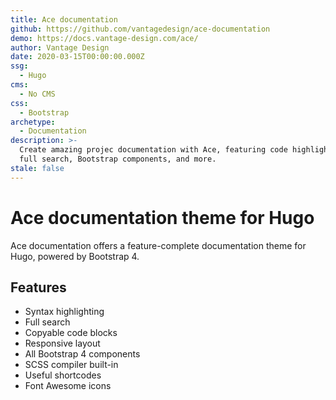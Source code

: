```yaml
---
title: Ace documentation
github: https://github.com/vantagedesign/ace-documentation
demo: https://docs.vantage-design.com/ace/
author: Vantage Design
date: 2020-03-15T00:00:00.000Z
ssg:
  - Hugo
cms:
  - No CMS
css:
  - Bootstrap
archetype:
  - Documentation
description: >-
  Create amazing projec documentation with Ace, featuring code highlighting,
  full search, Bootstrap components, and more.
stale: false
---
```


# Ace documentation theme for Hugo

Ace documentation offers a feature-complete documentation theme for Hugo, powered by Bootstrap 4. 

## Features

* Syntax highlighting
* Full search
* Copyable code blocks
* Responsive layout
* All Bootstrap 4 components
* SCSS compiler built-in
* Useful shortcodes
* Font Awesome icons